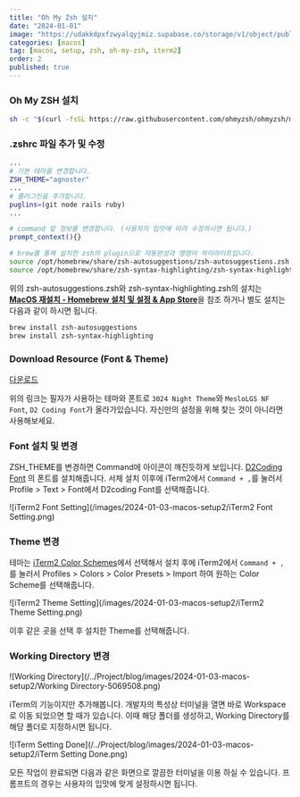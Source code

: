 ```yaml
---
title: "Oh My Zsh 설치"
date: "2024-01-01"
image: "https://udakkdpxfzwyalqyjmiz.supabase.co/storage/v1/object/public/images/blog-macos.png"
categories: [macos]
tag: [macos, setup, zsh, oh-my-zsh, iterm2]
order: 2
published: true
---
```


### Oh My ZSH 설치

```bash
sh -c "$(curl -fsSL https://raw.githubusercontent.com/ohmyzsh/ohmyzsh/master/tools/install.sh)"
```

### .zshrc 파일 추가 및 수정

```bash
...
# 기본 테마를 변경합니다.
ZSH_THEME="agnoster"
...
# 플러그인을 추가합니다.
puglins=(git node rails ruby)
...

# command 앞 정보를 변경합니다. (사용자의 입맛에 따라 수정하시면 됩니다.)
prompt_context(){}

# brew를 통해 설치한 zsh의 plugin으로 자동완성과 명령어 하이라이트입니다.
source /opt/homebrew/share/zsh-autosuggestions/zsh-autosuggestions.zsh
source /opt/homebrew/share/zsh-syntax-highlighting/zsh-syntax-highlighting.zsh

```

위의 zsh-autosuggestions.zsh와 zsh-syntax-highlighting.zsh의 설치는 [**MacOS 재설치 - Homebrew 설치 및 설정 & App Store**](https://gennyoon.github.io/macos/macos-setup1/)을 참조 하거나 별도 설치는 다음과 같이 하시면 됩니다.

```bash
brew install zsh-autosuggestions
brew install zsh-syntax-highlighting
```

### Download Resource (Font & Theme)

<a href="https://github.com/GennYoon/iTerm" target="_blank" rel="noreferrer noopener">다운로드</a>

위의 링크는 필자가 사용하는 테마와 폰트로 `3024 Night Theme`와 `MesloLGS NF Font`, `D2 Coding Font`가 올라가있습니다. 자신만의 설정을 위해 찾는 것이 아니라면 사용해보세요.

### Font 설치 및 변경

ZSH_THEME를 변경하면 Command에 아이콘이 깨진듯하게 보입니다. <a href="https://github.com/naver/d2codingfont" target="_blank" rel="noreferrer noopener">D2Coding Font</a> 의 폰트를 설치해줍니다. 서체 설치 이후에 iTerm2에서 `Command + ,`를 눌러서 Profile > Text > Font에서 D2coding Font를 선택해줍니다.

![iTerm2 Font Setting](/images/2024-01-03-macos-setup2/iTerm2 Font Setting.png)

### Theme 변경

테마는 <a href="https://github.com/mbadolato/iTerm2-Color-Schemes" target="_blank" rel="noreferrer noopener">iTerm2 Color Schemes</a>에서 선택해서 설치 후에 iTerm2에서 `Command + ,`를 눌러서 Profiles > Colors > Color Presets > Import 하여 원하는 Color Scheme를 선택해줍니다.

![iTerm2 Theme Setting](/images/2024-01-03-macos-setup2/iTerm2 Theme Setting.png)

이후 같은 곳을 선택 후 설치한 Theme를 선택해줍니다.

### Working Directory 변경

![Working Directory](/../Project/blog/images/2024-01-03-macos-setup2/Working Directory-5069508.png)

iTerm의 기능이지만 추가해봅니다. 개발자의 특성상 터미널을 열면 바로 Workspace로 이동 되었으면 할 때가 있습니다. 이때 해당 폴더를 생성하고, Working Directory를 해당 폴더로 지정하시면 됩니다.

![iTerm Setting Done](/../Project/blog/images/2024-01-03-macos-setup2/iTerm Setting Done.png)

모든 작업이 완료되면 다음과 같은 화면으로 깔끔한 터미널을 이용 하실 수 있습니다. 프롬프트의 경우는 사용자의 입맛에 맞게 설정하시면 됩니다.
